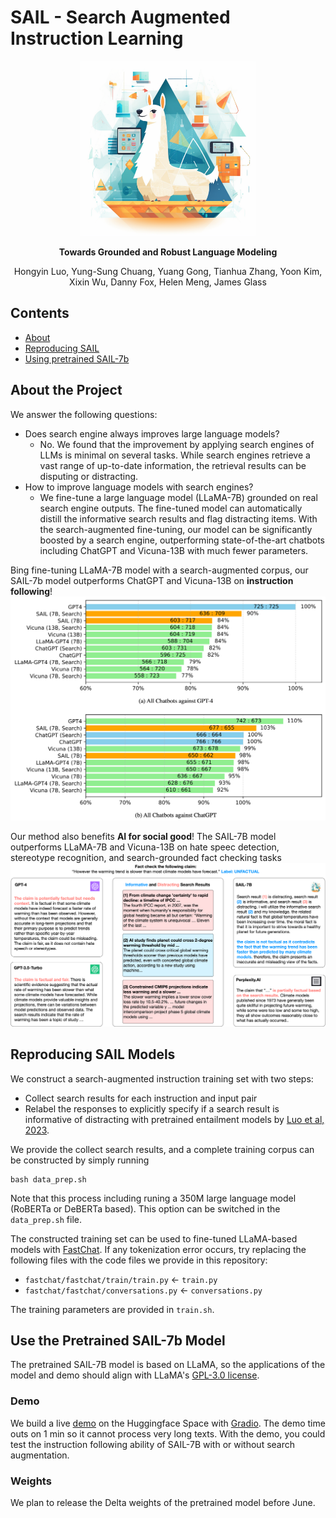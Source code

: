 # SAIL - Search Augmented Instruction Learning

<div align="center">

<img src="images/sail-7b-logo.png" width="280px">

**Towards Grounded and Robust Language Modeling**


Hongyin Luo, Yung-Sung Chuang, Yuang Gong, Tianhua Zhang, Yoon Kim, Xixin Wu, Danny Fox, Helen Meng, James Glass

</div>

## Contents

- [About](#about-the-project)
- [Reproducing SAIL](#reproducing-sail-models)
- [Using pretrained SAIL-7b](#use-the-pretrained-sail-7b-model)

## About the Project
We answer the following questions:
- Does search engine always improves large language models?
    - No. We found that the improvement by applying search engines of LLMs is minimal on several tasks. While search engines retrieve a vast range of up-to-date information, the retrieval results can be disputing or distracting.
- How to improve language models with search engines?
    - We fine-tune a large language model (LLaMA-7B) grounded on real search engine outputs. The fine-tuned model can automatically distill the informative search results and flag distracting items. With the search-augmented fine-tuning, our model can be significantly boosted by a search engine, outperforming state-of-the-art chatbots including ChatGPT and Vicuna-13B with much fewer parameters.

Bing fine-tuning LLaMA-7B model with a search-augmented corpus, our SAIL-7b model outperforms ChatGPT and Vicuna-13B on **instruction following**!
![Scoring against GPT4 and ChatGPT](images/inst-scores.png)

Our method also benefits **AI for social good**! The SAIL-7B model outperforms LLaMA-7B and Vicuna-13B on hate speec detection, stereotype recognition, and search-grounded fact checking tasks
![Fact checking example](images/example.png)

## Reproducing SAIL Models

We construct a search-augmented instruction training set with two steps:
- Collect search results for each instruction and input pair
- Relabel the responses to explicitly specify if a search result is informative of distracting with pretrained entailment models by [Luo et al, 2023](https://arxiv.org/abs/2303.05670).

We provide the collect search results, and a complete training corpus can be constructed by simply running
```
bash data_prep.sh
```
Note that this process including runing a 350M large language model (RoBERTa or DeBERTa based). This option can be switched in the `data_prep.sh` file.

The constructed training set can be used to fine-tuned LLaMA-based models with [FastChat](https://github.com/lm-sys/FastChat). If any tokenization error occurs, try replacing the following files with the code files we provide in this repository:
- `fastchat/fastchat/train/train.py` <- `train.py`
- `fastchat/fastchat/conversations.py` <- `conversations.py`

The training parameters are provided in `train.sh`.

## Use the Pretrained SAIL-7b Model

The pretrained SAIL-7B model is based on LLaMA, so the applications of the model and demo should align with LLaMA's [GPL-3.0 license](https://github.com/facebookresearch/llama/blob/main/LICENSE).

### Demo

We build a live [demo](https://huggingface.co/spaces/luohy/SAIL-7B) on the Huggingface Space with [Gradio](https://gradio.app/). The demo time outs on 1 min so it cannot process very long texts. With the demo, you could test the instruction following ability of SAIL-7B with or without search augmentation.

### Weights

We plan to release the Delta weights of the pretrained model before June.

